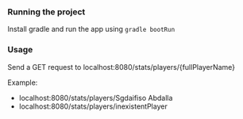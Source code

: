 ### Running the project

Install gradle and run the app using
```gradle bootRun```

### Usage

Send a GET request to localhost:8080/stats/players/{fullPlayerName}

Example:
 * localhost:8080/stats/players/Sgdaifiso Abdalla
 * localhost:8080/stats/players/inexistentPlayer